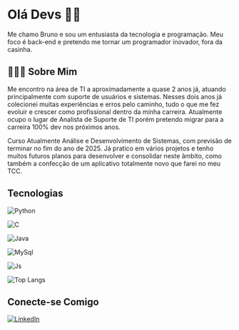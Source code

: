 # Olá Devs 🤟🏻

Me chamo Bruno e sou um entusiasta da tecnologia e programação. Meu foco é back-end e pretendo me tornar um programador inovador, fora da casinha.



## 👨🏻‍💻 Sobre Mim

Me encontro na área de TI a aproximadamente a quase 2 anos já, atuando principalmente com suporte de usuários e sistemas. Nesses dois anos já colecionei muitas experiências e erros pelo caminho, tudo o que me fez evoluir e crescer como profissional dentro da minha carreira. Atualmente ocupo o lugar de Analista de Suporte de TI porém pretendo migrar para a carreira 100% dev nos próximos anos.



Curso Atualmente Análise e Desenvolvimento de Sistemas, com previsão de terminar no fim do ano de 2025. Já pratico em  vários projetos e tenho muitos futuros planos para desenvolver e consolidar neste âmbito, como também a confecção de um aplicativo totalmente novo que farei no meu TCC.



## Tecnologias

![Python](https://img.shields.io/badge/Python-000?style=for-the-badge&logo=python)

![C](https://img.shields.io/badge/C-000?style=for-the-badge&logo=c)

![Java](https://img.shields.io/badge/Java-000?style=for-the-badge&logo=java)

![MySql](https://img.shields.io/badge/MySql-000?style=for-the-badge&logo=MySql)

![Js](https://img.shields.io/badge/javascript-000?style=for-the-badge&logo=javascript)

![Top Langs](https://github-readme-stats-git-masterrstaa-rickstaa.vercel.app/api/top-langs/?username=BrunoGRS&bg_color=000&border_color=30A3DC&title_color=E94D5F&text_color=FFF)



## Conecte-se Comigo

[![LinkedIn](https://img.shields.io/badge/LinkedIn-000?style=for-the-badge&logo=linkedin&logoColor=0E76A8)](https://www.linkedin.com/in/bruno-gabriel-rodrigues/)
